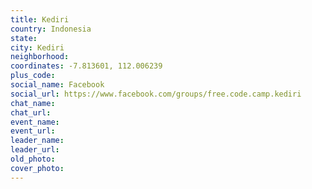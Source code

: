 ```yaml
---
title: Kediri
country: Indonesia
state: 
city: Kediri
neighborhood: 
coordinates: -7.813601, 112.006239
plus_code:
social_name: Facebook
social_url: https://www.facebook.com/groups/free.code.camp.kediri
chat_name:
chat_url:
event_name:
event_url:
leader_name:
leader_url:
old_photo: 
cover_photo:
---
```

